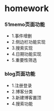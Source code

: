 # homework
### 51memo页面功能
- 1.事件增删
- 2.侧边栏功能实现
- 3.搜索实现
- 4.日期功能实现
- 5.重要性筛选
### blog页面功能
- 1.注册登录
- 2.博客分类
- 3.新建博客置顶
- 4.搜索功能
